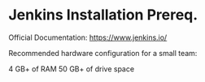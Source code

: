 # Jenkins Installation Prereq.
Official Documentation: https://www.jenkins.io/

Recommended hardware configuration for a small team:

4 GB+ of RAM
50 GB+ of drive space

```sudo apt install jenkins

